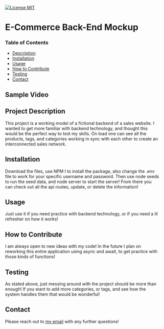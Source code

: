 [![License MIT](https://img.shields.io/badge/license-MIT-green)](https://choosealicense.com/licenses/mit/)

  # E-Commerce Back-End Mockup

  ### Table of Contents 
  - [Description](#project-description)
  - [Installation](#installation)
  - [Usage](#usage)
  - [How to Contribute](#how-to-contribute)
  - [Testing](#testing)
  - [Contact](#contact)

  ## Sample Video
  


  ## Project Description
  This project is a working model of a fictional backend of a sales website. I wanted to get more familiar with backend technology, and thought this would be the perfect way to test my skills. On load one can see all the products, tags, and categories working in sync with each other to create an interconnected sales network.

  ## Installation
  Download the files, use NPM I to install the package, also change the .env file to work for your specific username and password. Then use node seeds to run the seed data, and node server to start the server! From there you can check out all the api routes, update, or delete the information!

  ## Usage
  Just use it if you need practice with backend technology, or if you need a lil refresher on how it works!

  ## How to Contribute
  I am always open to new ideas with my code! In the future I plan on reworking this entire application using async and await, to get practice with those kinds of functions!

  ## Testing
  As stated above, just messing around with the project should be more than enough! If you want to add more categories, or tags, and see how the system handles them that would be wonderful!

  ## Contact
  Please reach out to [my email](mailto:Aubreyasdersmckinney@gmail.com) with any further questions!
